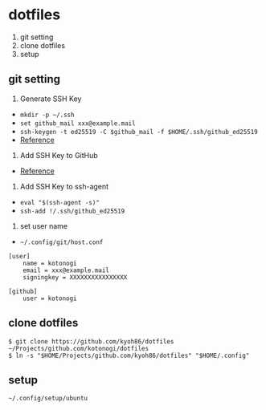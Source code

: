 # dotfiles

1. git setting
1. clone dotfiles
1. setup

## git setting

1. Generate SSH Key

  - `mkdir -p ~/.ssh`
  - `set github_mail xxx@example.mail`
  - `ssh-keygen -t ed25519 -C $github_mail -f $HOME/.ssh/github_ed25519`
  - [Reference](https://docs.github.com/ja/authentication/connecting-to-github-with-ssh/generating-a-new-ssh-key-and-adding-it-to-the-ssh-agent?platform=linux)

1. Add SSH Key to GitHub
  - [Reference](https://docs.github.com/ja/authentication/connecting-to-github-with-ssh/adding-a-new-ssh-key-to-your-github-account)

1. Add SSH Key to ssh-agent
  - `eval "$(ssh-agent -s)"`
  - `ssh-add !/.ssh/github_ed25519`

1. set user name
  - `~/.config/git/host.conf`
  ```
  [user]
      name = kotonogi
      email = xxx@example.mail
      signingkey = XXXXXXXXXXXXXXXX

  [github]
      user = kotonogi
  ```

## clone dotfiles
```
$ git clone https://github.com/kyoh86/dotfiles ~/Projects/github.com/kotonogi/dotfiles
$ ln -s "$HOME/Projects/github.com/kyoh86/dotfiles" "$HOME/.config"
```


## setup

```
~/.config/setup/ubuntu
```

